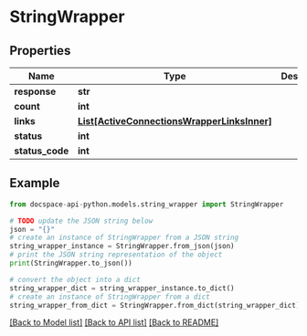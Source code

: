 # StringWrapper

## Properties

Name | Type | Description | Notes
------------ | ------------- | ------------- | -------------
**response** | **str** |  | [optional] 
**count** | **int** |  | [optional] 
**links** | [**List[ActiveConnectionsWrapperLinksInner]**](ActiveConnectionsWrapperLinksInner.md) |  | [optional] 
**status** | **int** |  | [optional] 
**status_code** | **int** |  | [optional] 

## Example

```python
from docspace-api-python.models.string_wrapper import StringWrapper

# TODO update the JSON string below
json = "{}"
# create an instance of StringWrapper from a JSON string
string_wrapper_instance = StringWrapper.from_json(json)
# print the JSON string representation of the object
print(StringWrapper.to_json())

# convert the object into a dict
string_wrapper_dict = string_wrapper_instance.to_dict()
# create an instance of StringWrapper from a dict
string_wrapper_from_dict = StringWrapper.from_dict(string_wrapper_dict)
```
[[Back to Model list]](../README.md#documentation-for-models) [[Back to API list]](../README.md#documentation-for-api-endpoints) [[Back to README]](../README.md)


